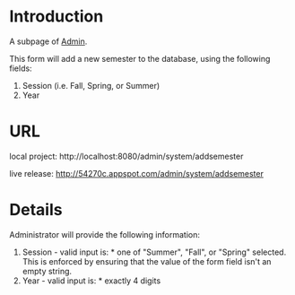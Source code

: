 # Introduction #

A subpage of [Admin](http://code.google.com/p/cs373-54270c/wiki/Admin).

This form will add a new semester to the database, using the following fields:
  1. Session (i.e. Fall, Spring, or Summer)
  1. Year

# URL #

local project: http://localhost:8080/admin/system/addsemester

live release: http://54270c.appspot.com/admin/system/addsemester

# Details #

Administrator will provide the following information:

  1. Session - valid input is:
    * one of "Summer", "Fall", or "Spring" selected.  This is enforced by ensuring that the value of the form field isn't an empty string.
  1. Year - valid input is:
    * exactly 4 digits